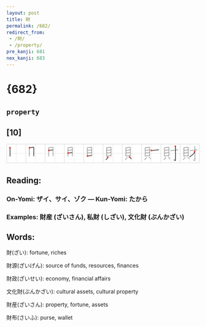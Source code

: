 ```yaml
---
layout: post
title: 財
permalink: /682/
redirect_from:
 - /財/
 - /property/
pre_kanji: 681
nex_kanji: 683
---
```


# {682}

## `property`

## [10]

<div class="stroke"><img src="../images/E8B2A1.png" /></div>

## Reading:

### On-Yomi: ザイ、サイ、ゾク &mdash; Kun-Yomi: たから

### Examples: 財産 (ざいさん), 私財 (しざい), 文化財 (ぶんかざい)

## Words:

財(ざい): fortune, riches

財源(ざいげん): source of funds, resources, finances

財政(ざいせい): economy, financial affairs

文化財(ぶんかざい): cultural assets, cultural property

財産(ざいさん): property, fortune, assets

財布(さいふ): purse, wallet
